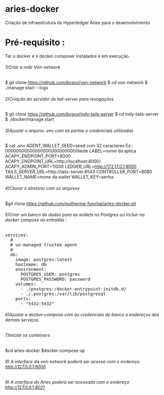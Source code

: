 # aries-docker

Criação de infraestrutura do Hyperledger Aries para o desenvolvimento

# Pré-requisito : 
Ter o docker e o docker composer instalados e em execução.

###### 1)Criar a rede Von-network
$ git clone https://github.com/bcgov/von-network
$ cd von-network
$ ./manage start --logs

###### 2)Criação do servidor de tail-server para revogações
$ git clone https://github.com/bcgov/indy-tails-server
$ cd indy-tails-server
$ ./docker/manage start

###### 3)Ajustar o arquivo .env com as portas e credenciais utilizadas
$ cat .env
AGENT_WALLET_SEED=seed com 32 caracteres Ex.: 000000000000000000000000000teste
LABEL=nome da aplica
ACAPY_ENDPOINT_PORT=8000
ACAPY_ENDPOINT_URL=http://localhost:8000/
ACAPY_ADMIN_PORT=11000
LEDGER_URL=http://172.17.0.1:9000
TAILS_SERVER_URL=http://tails-server:6543
CONTROLLER_PORT=8080
WALLET_NAME=nome da wallet
WALLET_KEY=senha
  
###### 4)Clonar o diretório com os arquivos
$git clone https://github.com/guilherme-funchal/aries-docker.git

###### 5)Criar um banco de dados para as wallets no Postgres ou incluir no docker compose as entradas : 
<pre>
services:
  #
  # un-managed trustee agent
  #
  db:
    image: postgres:latest
    hostname: db
    environment:
      POSTGRES_USER: postgres
      POSTGRES_PASSWORD: password
    volumes:
      - ./postgres:/docker-entrypoint-initdb.d/
      - ./.postgres:/var/lib/postgresql
    ports:
      - "5432:5432"
</pre>
###### 6)Ajustar o docker-compose com as credenciais de banco e endereços dos demais serviços.
  
###### 7)Iniciar os conteiners
  $cd aries-docker
  $docker-compose up
  
  
###### 8) A interface da von-network poderá ser acessa com o endereço http://127.0.0.1:9000
  
###### 9) A interface do Aries poderá ser acessada com o endereço http://127.0.0.1:8021
  
